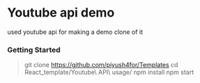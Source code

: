 # Youtube api demo

used youtube api for making a demo clone of it

### Getting Started

> git clone https://github.com/piyush4for/Templates
> cd React_template/Youtube\ API\ usage/
> npm install
> npm start
```
